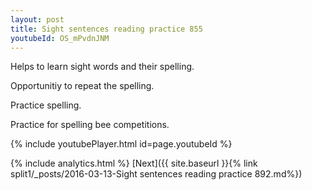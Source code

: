 ```yaml
---
layout: post
title: Sight sentences reading practice 855
youtubeId: OS_mPvdnJNM
---
```

 
 
Helps to learn sight words and their spelling.

Opportunitiy to repeat the spelling. 

Practice spelling. 
 
Practice for spelling bee competitions. 
 
{% include youtubePlayer.html id=page.youtubeId %}
 
 
{% include analytics.html %} 
[Next]({{ site.baseurl }}{% link  split1/_posts/2016-03-13-Sight sentences reading practice 892.md%})
 
